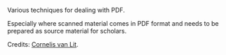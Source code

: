 Various techniques for dealing with PDF.

Especially where scanned material comes in PDF format and needs to be prepared
as source material for scholars.

Credits:
[Cornelis van Lit](https://digitalorientalist.com/about-cornelis-van-lit/).
